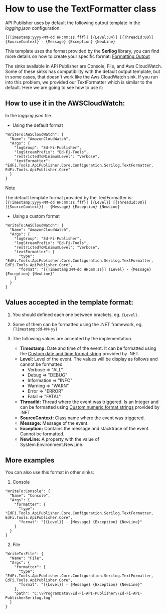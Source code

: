 # How to use the TextFormatter class

API Publisher uses by default the following output template in the _logging.json_ configuration:
```
[{Timestamp:yyyy-MM-dd HH:mm:ss,fff}] [{Level:u4}] [{ThreadId:00}] {SourceContext} - {Message} {Exception} {NewLine}
```

This template uses the format provided by the **Serilog** library, you can find more details on how to create your specific format:
[Formatting Output](https://github.com/serilog/serilog/wiki/Formatting-Output)

The sinks available in API Publisher are Console, File, and Aws CloudWatch. Some of these sinks has compatibility with the default output template, but in some cases, that doesn't work like the Aws CloudWatch sink. If you run into this problem, we provided our TextFormatter which is similar to the default. Here we are going to see how to use it:

## How to use it in the AWSCloudWatch:

In the _logging.json_ file

- Using the default format
```
"WriteTo:AWSCloudWatch": {
  "Name": "AmazonCloudWatch",
  "Args": {
    "logGroup": "Ed-Fi-Publisher",
    "logStreamPrefix": "Ed-Fi-Tools",
    "restrictedToMinimumLevel": "Verbose",
    "textFormatter": "EdFi.Tools.ApiPublisher.Core.Configuration.Serilog.TextFormatter, EdFi.Tools.ApiPublisher.Core"
  }
}
```

> [!NOTE]
> The default template format provided by the TextFormatter is: ```[{Timestamp:yyyy-MM-dd HH:mm:ss,fff}] [{Level}] [{ThreadId:00}] [{SourceContext}] - {Message} {Exception} {NewLine}```



- Using a custom format
```
"WriteTo:AWSCloudWatch": {
  "Name": "AmazonCloudWatch",
  "Args": {
    "logGroup": "Ed-Fi-Publisher",
    "logStreamPrefix": "Ed-Fi-Tools",
    "restrictedToMinimumLevel": "Verbose",
    "textFormatter": {
      "type": "EdFi.Tools.ApiPublisher.Core.Configuration.Serilog.TextFormatter, EdFi.Tools.ApiPublisher.Core",
      "format": "[{Timestamp:MM-dd HH:mm:ss}] {Level} - {Message} {Exception} {NewLine}" 
    }
  }
}
```

## Values accepted in the template format:

1. You should defined each one between brackets, eg. ```{Level}```. 
2. Some of them can be formatted using the .NET framework, eg. ```{Timestamp:dd-MM-yy}```  
3. The following values are accepted by the implementation.

   - **Timestamp:** Date and time of the event. It can be formatted using the [Custom date and time format string]( https://learn.microsoft.com/en-us/dotnet/standard/base-types/custom-date-and-time-format-strings) provided by .NET.
   - **Level:** Level of the event. The values will be display as follows and cannot be formatted 
        - Verbose => "ALL"
        - Debug => "DEBUG"
        - Information => "INFO"
        - Warning => "WARN"
        - Error => "ERROR"
        - Fatal => "FATAL"
   - **ThreadId:** Thread where the event was triggered. Is an Integer and can be formatted using [Custom numeric format strings](https://learn.microsoft.com/en-us/dotnet/standard/base-types/custom-numeric-format-strings) provided by .NET 
   - **SourceContext:** Class name where the event was triggered. 
   - **Message:** Message of the event.
   - **Exception:** Contains the message and stacktrace of the event. Cannot be formatted.
   - **NewLine:** A property with the value of System.Environment.NewLine.

## More examples
You can also use this format in other sinks:

1. Console
```
"WriteTo:Console": {
  "Name": "Console",
  "Args": {
    "formatter": {
      "type": "EdFi.Tools.ApiPublisher.Core.Configuration.Serilog.TextFormatter, EdFi.Tools.ApiPublisher.Core",
      "format": "[{Level}] - {Message} {Exception} {NewLine}"
    }
  }
}
```

2. File
```
"WriteTo:File": {
  "Name": "File",
  "Args": {
    "formatter": {
      "type": "EdFi.Tools.ApiPublisher.Core.Configuration.Serilog.TextFormatter, EdFi.Tools.ApiPublisher.Core",
      "format": "[{Level}] - {Message} {Exception} {NewLine}"
    },
    "path": "C:\\ProgramData\\Ed-Fi-API-Publisher\\Ed-Fi-API-PublisherSerilog.log"
  }
}
```







